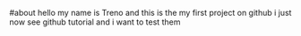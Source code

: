 #about
hello my name is Treno
and this is the my first project on github
i just now see github tutorial and i want to test them
